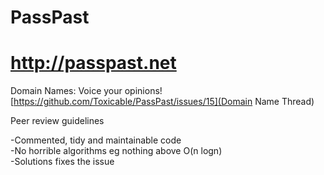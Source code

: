 # PassPast  
# http://passpast.net

Domain Names: Voice your opinions!
[https://github.com/Toxicable/PassPast/issues/15](Domain Name Thread)


Peer review guidelines


-Commented, tidy and maintainable code  
-No horrible algorithms eg nothing above O(n logn)   
-Solutions fixes the issue  
